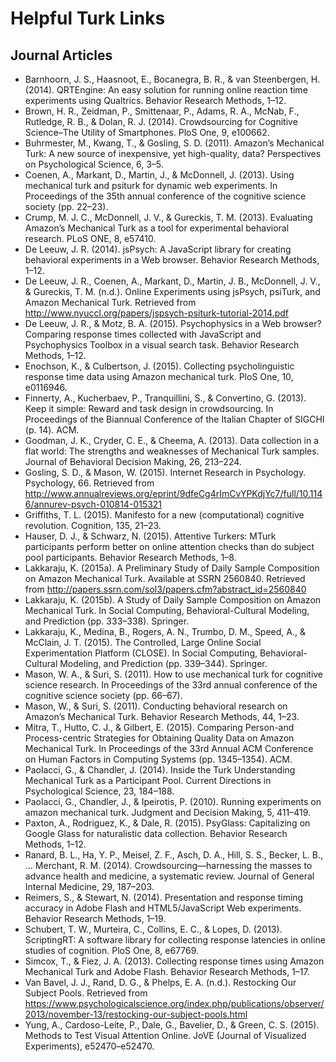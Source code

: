 # Helpful Turk Links

## Journal Articles 

- Barnhoorn, J. S., Haasnoot, E., Bocanegra, B. R., & van Steenbergen, H. (2014). QRTEngine: An easy solution for running online reaction time experiments using Qualtrics. Behavior Research Methods, 1–12.
- Brown, H. R., Zeidman, P., Smittenaar, P., Adams, R. A., McNab, F., Rutledge, R. B., & Dolan, R. J. (2014). Crowdsourcing for Cognitive Science–The Utility of Smartphones. PloS One, 9, e100662.
- Buhrmester, M., Kwang, T., & Gosling, S. D. (2011). Amazon’s Mechanical Turk: A new source of inexpensive, yet high-quality, data? Perspectives on Psychological Science, 6, 3–5.
- Coenen, A., Markant, D., Martin, J., & McDonnell, J. (2013). Using mechanical turk and psiturk for dynamic web experiments. In Proceedings of the 35th annual conference of the cognitive science society (pp. 22–23).
- Crump, M. J. C., McDonnell, J. V., & Gureckis, T. M. (2013). Evaluating Amazon’s Mechanical Turk as a tool for experimental behavioral research. PLoS ONE, 8, e57410.
- De Leeuw, J. R. (2014). jsPsych: A JavaScript library for creating behavioral experiments in a Web browser. Behavior Research Methods, 1–12.
- De Leeuw, J. R., Coenen, A., Markant, D., Martin, J. B., McDonnell, J. V., & Gureckis, T. M. (n.d.). Online Experiments using jsPsych, psiTurk, and Amazon Mechanical Turk. Retrieved from http://www.nyuccl.org/papers/jspsych-psiturk-tutorial-2014.pdf
- De Leeuw, J. R., & Motz, B. A. (2015). Psychophysics in a Web browser? Comparing response times collected with JavaScript and Psychophysics Toolbox in a visual search task. Behavior Research Methods, 1–12.
- Enochson, K., & Culbertson, J. (2015). Collecting psycholinguistic response time data using Amazon mechanical turk. PloS One, 10, e0116946.
- Finnerty, A., Kucherbaev, P., Tranquillini, S., & Convertino, G. (2013). Keep it simple: Reward and task design in crowdsourcing. In Proceedings of the Biannual Conference of the Italian Chapter of SIGCHI (p. 14). ACM.
- Goodman, J. K., Cryder, C. E., & Cheema, A. (2013). Data collection in a flat world: The strengths and weaknesses of Mechanical Turk samples. Journal of Behavioral Decision Making, 26, 213–224.
- Gosling, S. D., & Mason, W. (2015). Internet Research in Psychology. Psychology, 66. Retrieved from http://www.annualreviews.org/eprint/9dfeCg4rImCvYPKdjYc7/full/10.1146/annurev-psych-010814-015321
- Griffiths, T. L. (2015). Manifesto for a new (computational) cognitive revolution. Cognition, 135, 21–23.
- Hauser, D. J., & Schwarz, N. (2015). Attentive Turkers: MTurk participants perform better on online attention checks than do subject pool participants. Behavior Research Methods, 1–8.
- Lakkaraju, K. (2015a). A Preliminary Study of Daily Sample Composition on Amazon Mechanical Turk. Available at SSRN 2560840. Retrieved from http://papers.ssrn.com/sol3/papers.cfm?abstract_id=2560840
- Lakkaraju, K. (2015b). A Study of Daily Sample Composition on Amazon Mechanical Turk. In Social Computing, Behavioral-Cultural Modeling, and Prediction (pp. 333–338). Springer.
- Lakkaraju, K., Medina, B., Rogers, A. N., Trumbo, D. M., Speed, A., & McClain, J. T. (2015). The Controlled, Large Online Social Experimentation Platform (CLOSE). In Social Computing, Behavioral-Cultural Modeling, and Prediction (pp. 339–344). Springer.
- Mason, W. A., & Suri, S. (2011). How to use mechanical turk for cognitive science research. In Proceedings of the 33rd annual conference of the cognitive science society (pp. 66–67).
- Mason, W., & Suri, S. (2011). Conducting behavioral research on Amazon’s Mechanical Turk. Behavior Research Methods, 44, 1–23.
- Mitra, T., Hutto, C. J., & Gilbert, E. (2015). Comparing Person-and Process-centric Strategies for Obtaining Quality Data on Amazon Mechanical Turk. In Proceedings of the 33rd Annual ACM Conference on Human Factors in Computing Systems (pp. 1345–1354). ACM.
- Paolacci, G., & Chandler, J. (2014). Inside the Turk Understanding Mechanical Turk as a Participant Pool. Current Directions in Psychological Science, 23, 184–188.
- Paolacci, G., Chandler, J., & Ipeirotis, P. (2010). Running experiments on amazon mechanical turk. Judgment and Decision Making, 5, 411–419.
- Paxton, A., Rodriguez, K., & Dale, R. (2015). PsyGlass: Capitalizing on Google Glass for naturalistic data collection. Behavior Research Methods, 1–12.
- Ranard, B. L., Ha, Y. P., Meisel, Z. F., Asch, D. A., Hill, S. S., Becker, L. B., … Merchant, R. M. (2014). Crowdsourcing—harnessing the masses to advance health and medicine, a systematic review. Journal of General Internal Medicine, 29, 187–203.
- Reimers, S., & Stewart, N. (2014). Presentation and response timing accuracy in Adobe Flash and HTML5/JavaScript Web experiments. Behavior Research Methods, 1–19.
- Schubert, T. W., Murteira, C., Collins, E. C., & Lopes, D. (2013). ScriptingRT: A software library for collecting response latencies in online studies of cognition. PloS One, 8, e67769.
- Simcox, T., & Fiez, J. A. (2013). Collecting response times using Amazon Mechanical Turk and Adobe Flash. Behavior Research Methods, 1–17.
- Van Bavel, J. J., Rand, D. G., & Phelps, E. A. (n.d.). Restocking Our Subject Pools. Retrieved from https://www.psychologicalscience.org/index.php/publications/observer/2013/november-13/restocking-our-subject-pools.html
- Yung, A., Cardoso-Leite, P., Dale, G., Bavelier, D., & Green, C. S. (2015). Methods to Test Visual Attention Online. JoVE (Journal of Visualized Experiments), e52470–e52470.
